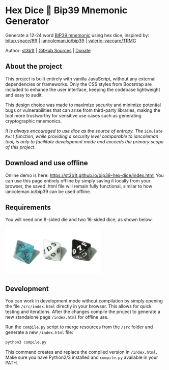 # Hex Dice 🎲 Bip39 Mnemonic Generator

Generate a 12-24 word [BIP39 mnemonic](https://github.com/bitcoin/bips/blob/master/bip-0039.mediawiki) using hex dice, inspired by: [bitup.space/8ff](http://bitup.space/8ff/) | [iancoleman.io/bip39](https://iancoleman.io/bip39/) | [valerio-vaccaro/TRMG](https://github.com/valerio-vaccaro/TRMG)

Author: [st3b1t](https://x.com/st3b1t) | [GitHub Sources](https://github.com/st3b1t/bip39-hex-dice) | [Donate](https://github.com/st3b1t#donate)

## About the project
This project is built entirely with vanilla JavaScript, without any external dependencies or frameworks.
Only the CSS styles from Bootstrap are included to enhance the user interface, keeping the codebase lightweight and easy to audit.

This design choice was made to maximize security and minimize potential bugs or vulnerabilities that can arise from third-party libraries, making the tool more trustworthy for sensitive use cases such as generating cryptographic mnemonics.

*It is always encouraged to use dice as the source of entropy. 
The `Simulate Roll` function, while providing a security level comparable to iancoleman tool, 
is only to facilitate development mode and exceeds the primary scope of this project.*

## Download and use offline

Online demo is here:
https://st3b1t.github.io/bip39-hex-dice/index.html
You can use this page entirely offline by simply saving it locally from your browser, the saved .html file will remain fully functional, similar to how iancoleman.io/bip39 can be used offline.

## Requirements

You will need one 8-sided die and two 16-sided dice, as shown below.

![Dice](src/dices.png)

## Development

You can work in development mode without compilation by simply opening the file `/src/index.html` directly in your browser.
This allows for quick testing and iterations. After the changes compile the project to generate a new standalone page `/index.html` for offline use.

Run the `compile.py` script to merge resources from the `/src` folder and generate a new `/index.html` file:

```bash
python3 compile.py
```

This command creates and replace the compiled version in `/index.html`.
Make sure you have Python2/3 installed and `compile.py` available in your PATH.
